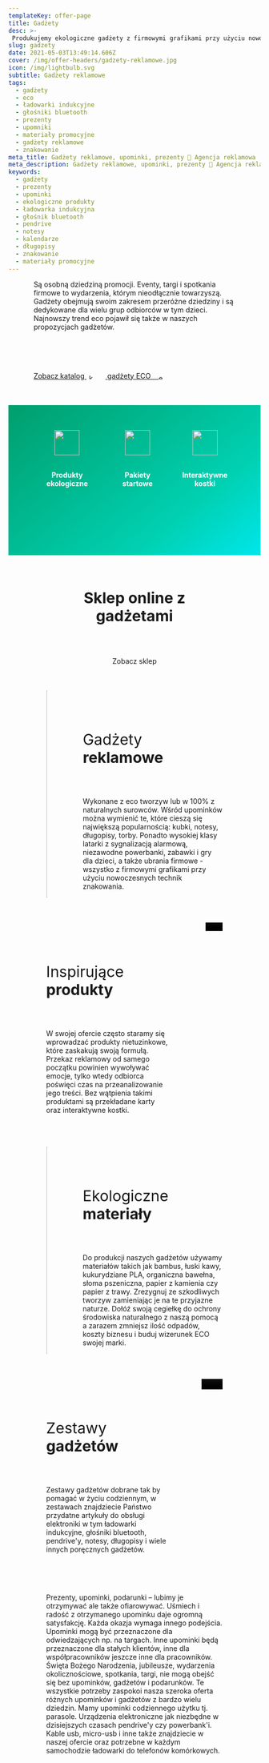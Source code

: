 ```yaml
---
templateKey: offer-page
title: Gadżety
desc: >-
 Produkujemy ekologiczne gadżety z firmowymi grafikami przy użyciu nowoczesnych technik znakowania oraz inspirujące karty MAGIC, ładowarki indukcyjne, głośniki, pendrive'y i wiele innych.
slug: gadzety
date: 2021-05-03T13:49:14.606Z
cover: /img/offer-headers/gadzety-reklamowe.jpg
icon: /img/lightbulb.svg
subtitle: Gadżety reklamowe
tags:
  - gadżety
  - eco
  - ładowarki indukcyjne
  - głośniki bluetooth
  - prezenty
  - upomniki
  - materiały promocyjne
  - gadżety reklamowe
  - znakowanie
meta_title: Gadżety reklamowe, upominki, prezenty 🌱 Agencja reklamowa | Art Open Sp. z o.o.
meta_description: Gadżety reklamowe, upominki, prezenty 🌳 Agencja reklamowa Art Open | Gadżety na każdą okazje idealnie nadające się na prezenty, wykonane z przyjaznych dla środowiska materiałów, ładowarki indukcyjne, głośniki bluetooth, pendrive'y, notesy, długopisy i wiele innych. Zapraszamy do zapoznania się z naszą ofertą!
keywords:
  - gadżety
  - prezenty
  - upominki
  - ekologiczne produkty
  - ładowarka indukcyjna
  - głośnik bluetooth
  - pendrive
  - notesy
  - kalendarze
  - długopisy
  - znakowanie
  - materiały promocyjne
---
```

<div style="margin-left:10%;margin-right:10%">
<p>Są osobną dziedziną promocji. Eventy, targi i spotkania firmowe to wydarzenia, którym nieodłącznie towarzyszą. Gadżety obejmują swoim zakresem przeróżne dziedziny i są dedykowane dla wielu grup odbiorców w tym dzieci. Najnowszy trend eco pojawił się także w naszych propozycjach gadżetów. </p>
<br>
<div style="margin-top:50px">
<a class="button-green" target="_blank"  style="margin-right:5px" href="/katalogi/">Zobacz katalog <img width="10px"  style="vertical-align:middle;margin-left:5px;margin-right:10px;"   alt="katalogi" src='/img/eye.svg'/></a>&nbsp;&nbsp;<a class='button-green' target="_blank"  href='/ekologia/'> gadżety ECO &nbsp;&nbsp;
    <img width="10px"  style="vertical-align:middle;margin-right:5px"   alt="ekologia" src="/img/leaf.svg"/>
 </a>
</div>
</div>


<div style="margin-top:50px;min-height:200px;text-align:center;background-image: linear-gradient(141deg, rgb(0, 158, 108) 0%, rgb(0, 209, 178) 71%, rgb(0, 230, 235) 100%);padding:50px;color:white" class="columns">

<div class="column">
<img src="/img/offer-icons/produkty-ekologiczne.svg" width="50px" />
<br><br>
<p><b>Produkty ekologiczne</b></p>
</div>

<div class="column">
<img src="/img/offer-icons/pakiety-startowe.svg" width="50px" />
<br><br>
<p><b>Pakiety startowe</b></p>
</div>

<div class="column">
<img src="/img/offer-icons/interaktywne-kostki.svg" width="50px" />
<br><br>
<p><b>Interaktywne kostki</b></p>
</div>

</div>

<div style="margin-left:10%;margin-right:10%;padding:5%;text-align:center">
<h3 style="font-size:30px"> Sklep online z gadżetami </h3>
<br><br>
<a class="button-green">Zobacz sklep</a>
</div>

<div class="columns" style="margin-left:10%;margin-right:10%;padding:5%">
<div class="column" style="padding:0px">
<img class="oimg" width="100%" src="https://artopen.pl/images/2020/04/07/zestaw-eco.jpg" />
</div>
<div class="column" style="margin-top:50px;padding-left:50px">
<p style="font-size:30px">Gadżety <b>reklamowe</b></p>
<br>
<p>
Wykonane z eco tworzyw lub w 100% z naturalnych surowców. Wśród upominków można wymienić te, które cieszą się największą popularnością: kubki, notesy, długopisy, torby. Ponadto wysokiej klasy latarki z sygnalizacją alarmową, niezawodne powerbanki, zabawki i gry dla dzieci, a także ubrania firmowe - wszystko z firmowymi grafikami przy użyciu nowoczesnych technik znakowania.
</p>
</div>
</div>

<div class="columns" style="margin-left:10%;margin-right:10%;padding:5%">
<div class="column" style="margin-top:50px;padding-right:50px">
<p style="font-size:30px">Inspirujące <b>produkty</b></p>
<br>
<p>
W swojej ofercie często staramy się wprowadzać produkty nietuzinkowe, które zaskakują swoją formułą. Przekaz reklamowy od samego początku powinien wywoływać emocje, tylko wtedy odbiorca poświęci czas na przeanalizowanie jego treści. Bez wątpienia takimi produktami są przekładane karty oraz interaktywne kostki.</p>
</div>
<div class="column" style="padding:0px">
<video class="oimg" width="100%" poster="/img/video-poster.svg" src="https://artopen.pl/film/Toyota.mp4" controls async  />
</div>
</div>

<div class="columns" style="margin-left:10%;margin-right:10%;padding:5%">
<div class="column" style="padding:0px">
<img class="oimg" width="100%" src="https://artopen.pl/images/2020/04/07/zestaw-eco.jpg" />
</div>
<div class="column" style="margin-top:50px;padding-left:50px">
<p style="font-size:30px">Ekologiczne <b>materiały</b></p>
<br>
<p>
Do produkcji naszych gadżetów używamy materiałów takich jak bambus, łuski kawy, kukurydziane PLA, organiczna bawełna, słoma pszeniczna, papier z kamienia czy papier z trawy. Zrezygnuj ze szkodliwych tworzyw zamieniając je na te przyjazne naturze. Dołóź swoją cegiełkę do ochrony środowiska naturalnego z naszą pomocą a zarazem zmniejsz ilość odpadów, koszty biznesu i buduj wizerunek ECO swojej marki.
</p>
</div>
</div>

<div class="columns" style="margin-left:10%;margin-right:10%;padding:5%">
<div class="column" style="margin-top:50px;padding-right:50px">
<p style="font-size:30px">Zestawy <b>gadżetów</b></p>
<br>
<p>
Zestawy gadżetów dobrane tak by pomagać w życiu codziennym, w zestawach znajdziecie Państwo przydatne artykuły do obsługi elektroniki w tym ładowarki indukcyjne, głośniki bluetooth, pendrive'y, notesy, długopisy i wiele innych poręcznych gadżetów. </p>
</div>
<div class="column" style="padding:0px">
<video class="oimg" width="100%" poster="/img/video-poster.svg" src="https://artopen.pl/film/Toyota.mp4" controls async  />
</div>
</div>


<div class="columns" style="margin-left:10%;margin-right:10%;padding:5%">
<p>
Prezenty, upominki, podarunki – lubimy je otrzymywać ale także ofiarowywać. Uśmiech i radość z otrzymanego upominku daje ogromną satysfakcję. Każda okazja wymaga innego podejścia.
Upominki mogą być przeznaczone dla odwiedzających np. na targach. Inne upominki będą przeznaczone dla stałych klientów, inne dla współpracowników jeszcze inne dla pracowników.
Święta Bożego Narodzenia,  jubileusze, wydarzenia okolicznościowe, spotkania, targi, nie mogą obejść się bez upominków, gadżetów i podarunków.
Te wszystkie potrzeby zaspokoi nasza szeroka oferta różnych upominków i gadżetów z bardzo wielu dziedzin. Mamy upominki codziennego użytku tj. parasole. Urządzenia elektroniczne jak niezbędne w dzisiejszych czasach pendrive'y czy powerbank'i. Kable usb, micro-usb i inne także znajdziecie w naszej ofercie oraz potrzebne w każdym samochodzie ładowarki do telefonów komórkowych.
</p>
</div>
